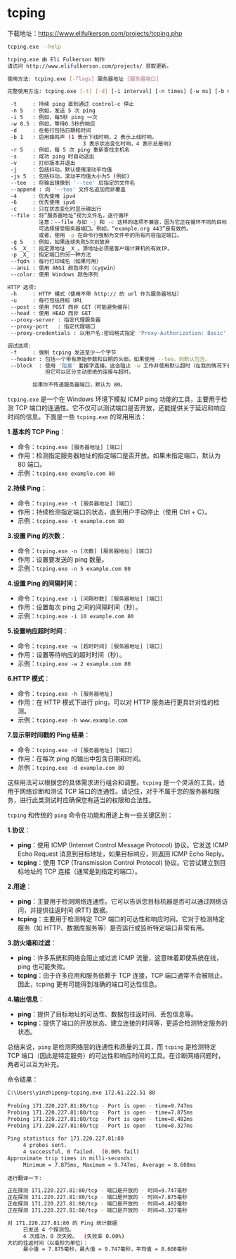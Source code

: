 # tcping



下载地址：https://www.elifulkerson.com/projects/tcping.php

```bash
tcping.exe --help

tcping.exe 由 Eli Fulkerson 制作
请访问 http://www.elifulkerson.com/projects/ 获取更新。

使用方法: tcping.exe [-flags] 服务器地址 [服务器端口]

完整使用方法: tcping.exe [-t] [-d] [-i interval] [-n times] [-w ms] [-b n] [-r times] [-s] [-v] [-j] [-js size] [-4] [-6] [-c] [-g count] [-S source_address] [--file] [--tee filename] [-h] [-u] [--post] [--head] [--proxy-port port] [--proxy-server server] [--proxy-credentials username:password] [-f] 服务器地址 [服务器端口]

 -t     : 持续 ping 直到通过 control-c 停止
 -n 5   : 例如，发送 5 次 ping
 -i 5   : 例如，每5秒 ping 一次
 -w 0.5 : 例如，等待0.5秒的响应
 -d     : 在每行包括日期和时间
 -b 1   : 启用蜂鸣声 (1 表示下线时响，2 表示上线时响，
                        3 表示状态变化时响，4 表示总是响)
 -r 5   : 例如，每 5 次 ping 重新查找主机名
 -s     : 成功 ping 时自动退出
 -v     : 打印版本并退出
 -j     : 包括抖动，默认使用滚动平均值
 -js 5  : 包括抖动，滚动平均值大小为5 (例如)
 --tee  : 将输出镜像到 '--tee' 后指定的文件名
 --append : 向 '--tee' 文件名追加而非覆盖
 -4     : 优先使用 ipv4
 -6     : 优先使用 ipv6
 -c     : 只在状态变化时显示输出行
 --file : 将“服务器地址”视为文件名，逐行循环
          注意：--file 与如 -j 和 -c 这样的选项不兼容，因为它正在循环不同的目标
          可选择接受服务器端口。例如，“example.org 443”是有效的。
          或者，使用 -p 在命令行强制为文件中的所有内容指定端口。
 -g 5   : 例如，如果连续失败5次则放弃
 -S _X_ : 指定源地址 _X_。源地址必须是客户端计算机的有效IP。
 -p _X_ : 指定端口的另一种方法
 --fqdn : 每行打印域名（如果可用）
 --ansi : 使用 ANSI 颜色序列（cygwin）
 --color: 使用 Windows 颜色序列

HTTP 选项:
 -h     : HTTP 模式（使用不带 http:// 的 url 作为服务器地址）
 -u     : 每行包括目标 URL
 --post : 使用 POST 而非 GET（可能避免缓存）
 --head : 使用 HEAD 而非 GET
 --proxy-server : 指定代理服务器
 --proxy-port   : 指定代理端口
 --proxy-credentials : 以用户名:密码格式指定 'Proxy-Authorization: Basic' 头

调试选项:
 -f     : 强制 tcping 发送至少一个字节
 --header : 包括一个带有原始参数和日期的头部。如果使用 --tee，则默认包含。
 --block  : 使用 '阻塞' 套接字连接。这会阻止 -w 工作并使用默认超时（在我的情况下长达 20 秒）。
            但它可以区分主动拒绝的连接与超时。

        如果你不传递服务器端口，默认为 80。
```



`tcping.exe` 是一个在 Windows 环境下模拟 ICMP ping 功能的工具，主要用于检测 TCP 端口的连通性。它不仅可以测试端口是否开放，还能提供关于延迟和响应时间的信息。下面是一些 `tcping.exe` 的常用用法：

**1.基本的 TCP Ping**：

- 命令：`tcping.exe [服务器地址] [端口]`
- 作用：检测指定服务器地址的指定端口是否开放。如果未指定端口，默认为 80 端口。
- 示例：`tcping.exe example.com 80`

**2.持续 Ping**：

- 命令：`tcping.exe -t [服务器地址] [端口]`
- 作用：持续检测指定端口的状态，直到用户手动停止（使用 Ctrl + C）。
- 示例：`tcping.exe -t example.com 80`

**3.设置 Ping 的次数**：

- 命令：`tcping.exe -n [次数] [服务器地址] [端口]`
- 作用：设置要发送的 ping 数量。
- 示例：`tcping.exe -n 5 example.com 80`

**4.设置 Ping 的间隔时间**：

- 命令：`tcping.exe -i [间隔秒数] [服务器地址] [端口]`
- 作用：设置每次 ping 之间的间隔时间（秒）。
- 示例：`tcping.exe -i 10 example.com 80`

**5.设置响应超时时间**：

- 命令：`tcping.exe -w [超时时间] [服务器地址] [端口]`
- 作用：设置等待响应的超时时间（秒）。
- 示例：`tcping.exe -w 2 example.com 80`

**6.HTTP 模式**：

- 命令：`tcping.exe -h [服务器地址]`
- 作用：在 HTTP 模式下进行 ping，可以对 HTTP 服务进行更具针对性的检测。
- 示例：`tcping.exe -h www.example.com`

**7.显示带时间戳的 Ping 结果**：

- 命令：`tcping.exe -d [服务器地址] [端口]`
- 作用：在每次 ping 的输出中包含日期和时间。
- 示例：`tcping.exe -d example.com 80`

这些用法可以根据您的具体需求进行组合和调整。`tcping` 是一个灵活的工具，适用于网络诊断和测试 TCP 端口的连通性。请记住，对于不属于您的服务器和服务，进行此类测试时应确保您有适当的权限和合法性。


`tcping` 和传统的 `ping` 命令在功能和用途上有一些关键区别：

**1.协议**：

- **ping**：使用 ICMP (Internet Control Message Protocol) 协议。它发送 ICMP Echo Request 消息到目标地址，如果目标响应，则返回 ICMP Echo Reply。
- **tcping**：使用 TCP (Transmission Control Protocol) 协议。它尝试建立到目标地址的 TCP 连接（通常是到指定的端口）。

**2.用途**：

- **ping**：主要用于检测网络连通性。它可以告诉您目标机器是否可以通过网络访问，并提供往返时间 (RTT) 数据。
- **tcping**：主要用于检测特定 TCP 端口的可达性和响应时间。它对于检测特定服务（如 HTTP、数据库服务等）是否运行或监听特定端口非常有用。

**3.防火墙和过滤**：

- **ping**：许多系统和网络会阻止或过滤 ICMP 流量，这意味着即使系统在线，ping 也可能失败。
- **tcping**：由于许多应用和服务依赖于 TCP 连接，TCP 端口通常不会被阻止。因此，tcping 更有可能得到准确的端口可达性信息。

**4.输出信息**：

- **ping**：提供了目标地址的可达性、数据包往返时间、丢包信息等。
- **tcping**：提供了端口的开放状态、建立连接的时间等，更适合检测特定服务的状态。

总结来说，`ping` 是检测网络层的连通性和质量的工具，而 `tcping` 是检测特定 TCP 端口（因此是特定服务）的可达性和响应时间的工具。在诊断网络问题时，两者可以互为补充。

命令结果：

```bash
C:\Users\yinzhipeng>tcping.exe 172.61.222.51 80                                                
                                                                                                             
Probing 171.220.227.81:80/tcp - Port is open - time=9.747ms                                                  
Probing 171.220.227.81:80/tcp - Port is open - time=7.875ms                                                  
Probing 171.220.227.81:80/tcp - Port is open - time=8.482ms                                                  
Probing 171.220.227.81:80/tcp - Port is open - time=8.327ms                                                  
                                                                                                             
Ping statistics for 171.220.227.81:80                                                                        
     4 probes sent.                                                                                          
     4 successful, 0 failed.  (0.00% fail)                                                                   
Approximate trip times in milli-seconds:                                                                     
     Minimum = 7.875ms, Maximum = 9.747ms, Average = 8.608ms   
     
逐行翻译一下:

正在探测 171.220.227.81:80/tcp - 端口是开放的 - 时间=9.747毫秒
正在探测 171.220.227.81:80/tcp - 端口是开放的 - 时间=7.875毫秒
正在探测 171.220.227.81:80/tcp - 端口是开放的 - 时间=8.482毫秒
正在探测 171.220.227.81:80/tcp - 端口是开放的 - 时间=8.327毫秒

对 171.220.227.81:80 的 Ping 统计数据
     已发送 4 个探测包。
     4 次成功，0 次失败。  (失败率 0.00%)
大约的往返时间（以毫秒为单位）：
     最小值 = 7.875毫秒，最大值 = 9.747毫秒，平均值 = 8.608毫秒
     
```

